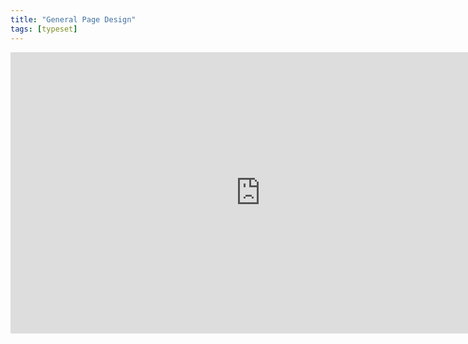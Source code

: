 ```yaml
---
title: "General Page Design"
tags: [typeset]
---
```

 
<html><body><section data-type="chapter" class="hsecchapter" data-hederis-type="hsecchapter" id="typeset-general-design" data-pi-attrs="id: typeset-general-design; data-tags: typeset;" role="doc-chapter" data-tags="typeset" data-author-name=" " data-book-title=" " title="General Page Design"><iframe width="800" height="450" src="https://www.youtube.com/embed/uJFdCjW8Rl8" frameborder="0" allow="accelerometer;" encrypted-media="" gyroscope="" picture-in-picture="" allowfullscreen="" id="psA06eIpU"/><p data-embedded-html="true" id="pdJ1JZQme">INTENTIONALLY BLANK</p><p class="hblkp" data-hederis-type="hblkp" id="pkle9Gt1a">In this toolset, you can configure your trim size, as well as type settings that will cascade down to all the elements in your book (but you can customize each element, as described in &#8220;<a href="{% link _docs/typeset-text-design.md %}" data-hederis-type="hspana" id="pMboSuDyC"><span class="Hyperlink" data-hederis-type="hspnspan" id="po8tt1kxw">Sections &amp; Text</span></a>&#8221;).</p></section></body></html>
